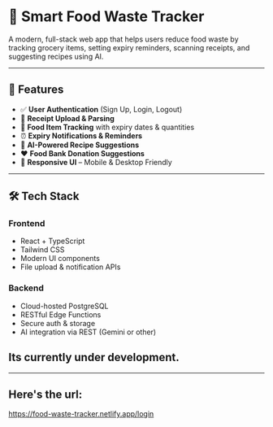 # 🥦 Smart Food Waste Tracker

A modern, full-stack web app that helps users reduce food waste by tracking grocery items, setting expiry reminders, scanning receipts, and suggesting recipes using AI.

---

## 🚀 Features

- ✅ **User Authentication** (Sign Up, Login, Logout)
- 🧾 **Receipt Upload & Parsing**
- 🥕 **Food Item Tracking** with expiry dates & quantities
- ⏰ **Expiry Notifications & Reminders**
- 🍳 **AI-Powered Recipe Suggestions**
- ❤️ **Food Bank Donation Suggestions**
- 📱 **Responsive UI** – Mobile & Desktop Friendly

---

## 🛠 Tech Stack

### Frontend
- React + TypeScript
- Tailwind CSS
- Modern UI components
- File upload & notification APIs

### Backend
- Cloud-hosted PostgreSQL
- RESTful Edge Functions
- Secure auth & storage
- AI integration via REST (Gemini or other)

## Its currently under development.
---
## Here's the url:
https://food-waste-tracker.netlify.app/login

